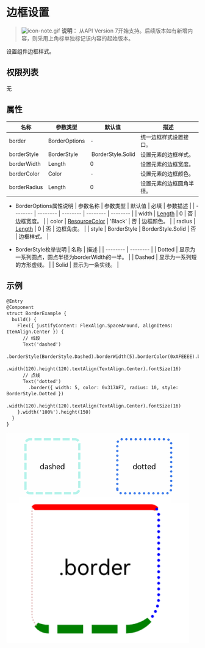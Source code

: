 # 边框设置

> ![icon-note.gif](public_sys-resources/icon-note.gif) **说明：**
> 从API Version 7开始支持。后续版本如有新增内容，则采用上角标单独标记该内容的起始版本。


设置组件边框样式。


## 权限列表

无


## 属性


| 名称 | 参数类型 | 默认值 | 描述 |
| -------- | -------- | -------- | -------- |
| border | BorderOptions | - | 统一边框样式设置接口。 |
| borderStyle | BorderStyle | &nbsp;BorderStyle.Solid | 设置元素的边框样式。 |
| borderWidth | Length | 0 | 设置元素的边框宽度。 |
| borderColor | Color | - | 设置元素的边框颜色。 |
| borderRadius | Length | 0 | 设置元素的边框圆角半径。 |

- BorderOptions属性说明
  | 参数名称 | 参数类型 | 默认值 | 必填 | 参数描述 |
  | -------- | -------- | -------- | -------- | -------- |
  | width | [Length](../../ui/ts-types.md#长度类型) | 0 | 否 | 边框宽度。 |
  | color | [ResourceColor](../../ui/ts-types.md##resourcecolor类型8) | 'Black' | 否 | 边框颜色。 |
  | radius | [Length](../../ui/ts-types.md#长度类型) | 0 | 否 | 边框角度。 |
  | style | BorderStyle | BorderStyle.Solid | 否 | 边框样式。 |


- BorderStyle枚举说明
  | 名称 | 描述 | 
  | -------- | -------- |
  | Dotted | 显示为一系列圆点，圆点半径为borderWidth的一半。 | 
  | Dashed | 显示为一系列短的方形虚线。 | 
  | Solid | 显示为一条实线。 | 


## 示例

```
@Entry
@Component
struct BorderExample {
  build() {
    Flex({ justifyContent: FlexAlign.SpaceAround, alignItems: ItemAlign.Center }) {
      // 线段
      Text('dashed')
        .borderStyle(BorderStyle.Dashed).borderWidth(5).borderColor(0xAFEEEE).borderRadius(10)
        .width(120).height(120).textAlign(TextAlign.Center).fontSize(16)
      // 点线
      Text('dotted')
        .border({ width: 5, color: 0x317AF7, radius: 10, style: BorderStyle.Dotted })
        .width(120).height(120).textAlign(TextAlign.Center).fontSize(16)
    }.width('100%').height(150)
  }
}
```

![zh-cn_image_0000001219982705](figures/zh-cn_image_0000001219982705.gif)
